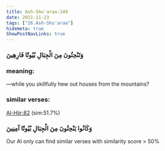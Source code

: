 ```yaml
---
title: Ash-Shu'araa:149
date: 2011-11-23
tags: ["26.Ash-Shu'araa"]
hidemeta: true 
ShowPostNavLinks: true 
---
```

### وَتَنْحِتُونَ مِنَ الْجِبَالِ بُيُوتًا فَارِهِينَ
### meaning: 
—while you skillfully hew out houses from the mountains?
### similar verses: 

[Al-Hijr:82](/15/82) (sim:51.7%)

### وَكَانُوا يَنْحِتُونَ مِنَ الْجِبَالِ بُيُوتًا آمِنِينَ

Our AI only can find similar verses with similarity score > 50% 



